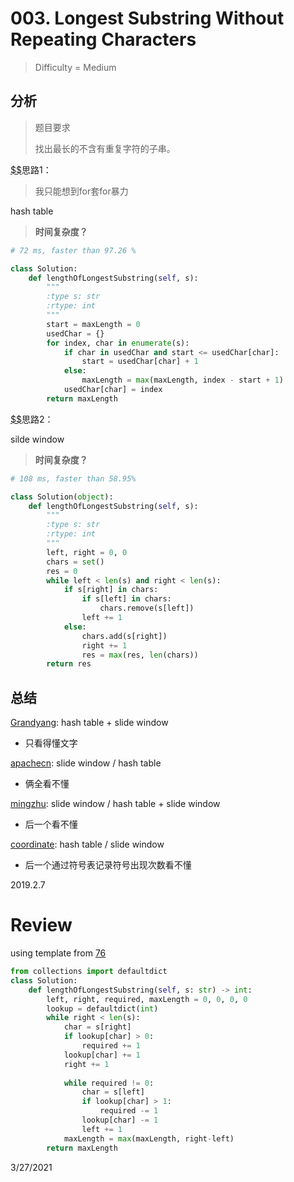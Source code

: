 # 003. Longest Substring Without Repeating Characters
> Difficulty = Medium

## 分析

> 题目要求
> 
> 找出最长的不含有重复字符的子串。

[$$](https://blog.csdn.net/qq_17550379/article/details/80547777)思路1：

> 我只能想到for套for暴力

hash table

> **时间复杂度？**

```python
# 72 ms, faster than 97.26 %

class Solution:
    def lengthOfLongestSubstring(self, s):
        """
        :type s: str
        :rtype: int
        """
        start = maxLength = 0
        usedChar = {}
        for index, char in enumerate(s):
            if char in usedChar and start <= usedChar[char]:
                start = usedChar[char] + 1
            else:
                maxLength = max(maxLength, index - start + 1)
            usedChar[char] = index
        return maxLength
```


[$$](https://blog.csdn.net/fuxuemingzhu/article/details/82022530#set_41)思路2：

silde window

> **时间复杂度？**

```python
# 108 ms, faster than 58.95%

class Solution(object):
    def lengthOfLongestSubstring(self, s):
        """
        :type s: str
        :rtype: int
        """
        left, right = 0, 0
        chars = set()
        res = 0
        while left < len(s) and right < len(s):
            if s[right] in chars:
                if s[left] in chars:
                    chars.remove(s[left])
                left += 1
            else:
                chars.add(s[right])
                right += 1
                res = max(res, len(chars))
        return res
```

## 总结

[Grandyang](http://www.cnblogs.com/grandyang/p/4480780.html): hash table + slide window
* 只看得懂文字

[apachecn](https://github.com/apachecn/awesome-algorithm/blob/master/docs/Leetcode_Solutions/Python/003._longest_substring_without_repeating_characters.md): slide window / hash table
* 俩全看不懂

[mingzhu](https://blog.csdn.net/fuxuemingzhu/article/details/82022530#set_41): slide window / hash table + slide window
* 后一个看不懂

[coordinate](https://blog.csdn.net/qq_17550379/article/details/80547777): hash table / slide window
* 后一个通过符号表记录符号出现次数看不懂

2019.2.7


# Review

using template from [76](https://leetcode.com/problems/minimum-window-substring/discuss/26808/Here-is-a-10-line-template-that-can-solve-most-'substring'-problems)

```python
from collections import defaultdict
class Solution:
    def lengthOfLongestSubstring(self, s: str) -> int:
        left, right, required, maxLength = 0, 0, 0, 0
        lookup = defaultdict(int)
        while right < len(s):
            char = s[right]
            if lookup[char] > 0:
                required += 1
            lookup[char] += 1
            right += 1
            
            while required != 0:
                char = s[left]
                if lookup[char] > 1:
                    required -= 1
                lookup[char] -= 1
                left += 1
            maxLength = max(maxLength, right-left)
        return maxLength
```

3/27/2021